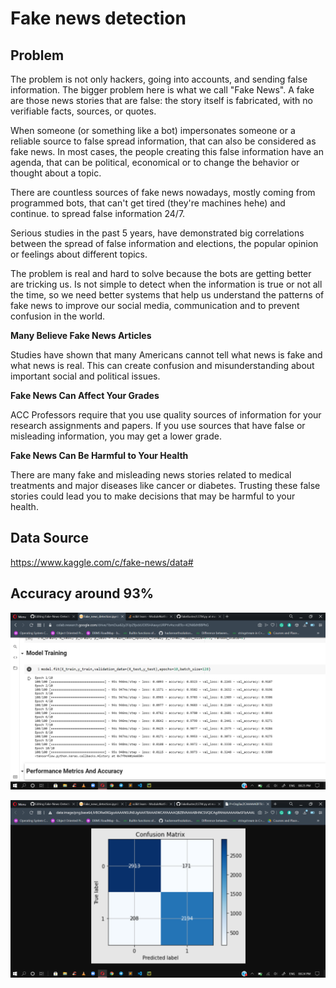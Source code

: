 # Fake news detection

## Problem

The problem is not only hackers, going into accounts, and sending false information. The bigger problem here is what we call "Fake News". A fake are those news stories that are false: the story itself is fabricated, with no verifiable facts, sources, or quotes.

When someone (or something like a bot) impersonates someone or a reliable source to false spread information, that can also be considered as fake news. In most cases, the people creating this false information have an agenda, that can be political, economical or to change the behavior or thought about a topic.

There are countless sources of fake news nowadays, mostly coming from programmed bots, that can't get tired (they're machines hehe) and continue. to spread false information 24/7.

Serious studies in the past 5 years, have demonstrated big correlations between the spread of false information and elections, the popular opinion or feelings about different topics.

The problem is real and hard to solve because the bots are getting better are tricking us. Is not simple to detect when the information is true or not all the time, so we need better systems that help us understand the patterns of fake news to improve our social media, communication and to prevent confusion in the world.

**Many Believe Fake News Articles**

Studies have shown that many Americans cannot tell what news is fake and what news is real. This can create confusion and misunderstanding about important social and political issues.

**Fake News Can Affect Your Grades**

ACC Professors require that you use quality sources of information for your research assignments and papers. If you use sources that have false or misleading information, you may get a lower grade.

**Fake News Can Be Harmful to Your Health**

There are many fake and misleading news stories related to medical treatments and major diseases like cancer or diabetes. Trusting these false stories could lead you to make decisions that may be harmful to your health.


## Data Source

https://www.kaggle.com/c/fake-news/data#

## Accuracy around 93%

![Screenshot](accuracy.png)

![Screenshot](cm.png)

